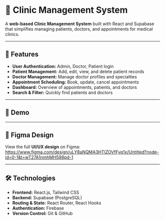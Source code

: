 # 🏥 Clinic Management System

A **web-based Clinic Management System** built with React and Supabase that simplifies managing patients, doctors, and appointments for medical clinics.  

---

## 🚀 Features
- **User Authentication:** Admin, Doctor, Patient login
- **Patient Management:** Add, edit, view, and delete patient records
- **Doctor Management:** Manage doctor profiles and specialties
- **Appointment Scheduling:** Book, update, cancel appointments
- **Dashboard:** Overview of appointments, patients, and doctors
- **Search & Filter:** Quickly find patients and doctors

---

## 🎨 Demo

---

## 🎨 Figma Design
View the full **UI/UX design** on Figma:  
https://www.figma.com/design/uLY8aNQMA3HTIZOVfFyq1x/Untitled?node-id=0-1&t=wT27A1nmhMH598pd-1

---

## 🛠️ Technologies
- **Frontend:** React.js, Tailwind CSS
- **Backend:** Supabase (PostgreSQL)
- **Routing & State:** React Router, React Hooks
- **Authentication:** Firebase 
- **Version Control:** Git & GitHub


